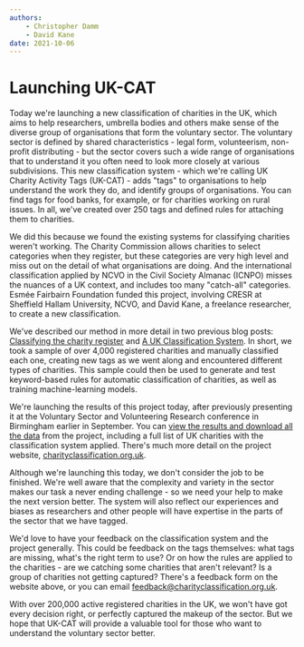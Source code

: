 ```yaml
---
authors:
    - Christopher Damm
    - David Kane
date: 2021-10-06
---
```


# Launching UK-CAT

Today we're launching a new classification of charities in the UK, which aims to help researchers, umbrella bodies and others make sense of the diverse group of organisations that form the voluntary sector. The voluntary sector is defined by shared characteristics - legal form, volunteerism, non-profit distributing - but the sector covers such a wide range of organisations that to understand it you often need to look more closely at various subdivisions. This new classification system - which we're calling UK Charity Activity Tags (UK-CAT) - adds "tags" to organisations to help understand the work they do, and identify groups of organisations. You can find tags for food banks, for example, or for charities working on rural issues. In all, we've created over 250 tags and defined rules for attaching them to charities.

<div class="flourish-embed flourish-hierarchy" data-src="visualisation/7028720"><script src="https://public.flourish.studio/resources/embed.js"></script></div>

We did this because we found the existing systems for classifying charities weren't working. The Charity Commission allows charities to select categories when they register, but these categories are very high level and miss out on the detail of what organisations are doing. And the international classification applied by NCVO in the Civil Society Almanac (ICNPO) misses the nuances of a UK context, and includes too many "catch-all" categories. Esmée Fairbairn Foundation funded this project, involving CRESR at Sheffield Hallam University, NCVO, and David Kane, a freelance researcher, to create a new classification.

We've described our method in more detail in two previous blog posts: [Classifying the charity register](https://charityclassification.org.uk/blog/2021/01/11/classifying-the-charity-register/) and [A UK Classification System](https://charityclassification.org.uk/blog/2021/03/17/a-uk-charity-classification-system/). In short, we took a sample of over 4,000 registered charities and manually classified each one, creating new tags as we went along and encountered different types of charities. This sample could then be used to generate and test keyword-based rules for automatic classification of charities, as well as training machine-learning models.

We're launching the results of this project today, after previously presenting it at the Voluntary Sector and Volunteering Research conference in Birmingham earlier in September. You can [view the results and download all the data](https://charityclassification.org.uk/data/outputs/) from the project, including a full list of UK charities with the classification system applied. There's much more detail on the project website, [charityclassification.org.uk](https://charityclassification.org.uk/).

Although we're launching this today, we don't consider the job to be finished. We're well aware that the complexity and variety in the sector makes our task a never ending challenge - so we need your help to make the next version better. The system will also reflect our experiences and biases as researchers and other people will have expertise in the parts of the sector that we have tagged.

We'd love to have your feedback on the classification system and the project generally. This could be feedback on the tags themselves: what tags are missing, what's the right term to use? Or on how the rules are applied to the charities - are we catching some charities that aren't relevant? Is a group of charities not getting captured? There's a feedback form on the website above, or you can email [feedback@charityclassification.org.uk](mailto:feedback@charityclassification.org.uk).

With over 200,000 active registered charities in the UK, we won't have got every decision right, or perfectly captured the makeup of the sector. But we hope that UK-CAT will provide a valuable tool for those who want to understand the voluntary sector better. 
